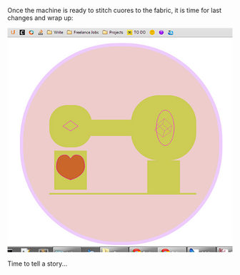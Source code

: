 Once the machine is ready to stitch cuores to the fabric, it is time for last changes and wrap up:

![Rafaela Alameda Step 4](project_images/step3.jpg?raw=true "Rafaela Alameda Step 4")

Time to tell a story...



 
